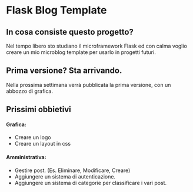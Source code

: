 # Flask Blog Template
## In cosa consiste questo progetto?
Nel tempo libero sto studiano il microframework Flask ed con calma voglio creare un mio microblog template per usarlo in progetti futuri.

## Prima versione? Sta arrivando.
Nella prossima settimana verrà pubblicata la prima versione, con un abbozzo di grafica.

## Prissimi obbietivi

#### Grafica:
- Creare un logo
- Creare un layout in css

#### Amministrativa:
- Gestire post. (Es. Eliminare, Modificare, Creare)
- Aggiungere un sistema di autenticazione.
- Aggiungere un sistema di categorie per classificare i vari post.
